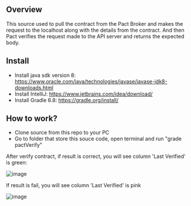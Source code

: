 
## Overview

This source used to pull the contract from the Pact Broker and makes the request to the localhost along with the details from the contract. And then Pact verifies the request made to the API server and returns the expected body.

## Install

- Install java sdk version 8: https://www.oracle.com/java/technologies/javase/javase-jdk8-downloads.html
- Install IntelliJ: https://www.jetbrains.com/idea/download/
- Install Gradle 6.8: https://gradle.org/install/

## How to work?
- Clone source from this repo to your PC
- Go to folder that store this souce code, open terminal and run "grade pactVerify"

After verify contract, if result is correct, you will see column 'Last Verified' is green:

![image](https://user-images.githubusercontent.com/17809726/116720330-3fb0a900-aa06-11eb-97e9-929f4260cfa9.png)

If result is fail, you will see column 'Last Verified' is pink

![image](https://user-images.githubusercontent.com/17809726/116721199-3ffd7400-aa07-11eb-96b0-90d73b93c717.png)
